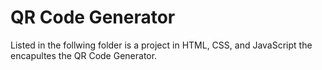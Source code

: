 # QR Code Generator


Listed in the follwing folder is a project in HTML, CSS, and JavaScript the encapultes the QR Code Generator.
